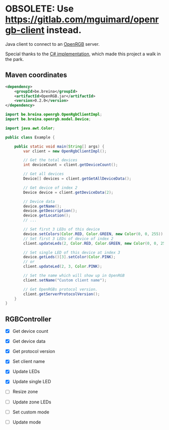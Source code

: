 OBSOLETE: Use https://gitlab.com/mguimard/openrgb-client instead.
===

Java client to connect to an [OpenRGB](https://gitlab.com/CalcProgrammer1/OpenRGB) server.

Special thanks to the [C# implementation](https://github.com/diogotr7/OpenRGB.NET), which made this project a walk in
the park.

Maven coordinates
---

```xml
<dependency>
    <groupId>be.breina</groupId>
    <artifactId>OpenRGB.jar</artifactId>
    <version>0.2.0</version>
</dependency>
```

```java
import be.breina.openrgb.OpenRgbClientImpl;
import be.breina.openrgb.model.Device;

import java.awt.Color;

public class Example {

    public static void main(String[] args) {
        var client = new OpenRgbClientImpl();

        // Get the total devices
        int deviceCount = client.getDeviceCount();

        // Get all devices
        Device[] devices = client.getGetAllDeviceData();

        // Get device of index 2
        Device device = client.getDeviceData(2);

        // Device data
        device.getName();
        device.getDescription();
        device.getLocation();
        // ...

        // Set first 3 LEDs of this device
        device.setColors(Color.RED, Color.GREEN, new Color(0, 0, 255));
        // Set first 3 LEDs of device of index 2
        client.updateLeds(2, Color.RED, Color.GREEN, new Color(0, 0, 255));

        // Set single LED of this device at index 3
        device.getLeds()[3].setColor(Color.PINK);
        // or
        client.updateLed(2, 3, Color.PINK);

        // Set the name which will show up in OpenRGB
        client.setName("Custom client name");

        // Get OpenRGBs protocol version.
        client.getServerProtocolVersion();
    }
}
```

RGBController
---

- [x] Get device count
- [x] Get device data
- [x] Get protocol version
- [x] Set client name
- [x] Update LEDs
- [x] Update single LED
- [ ] Resize zone
- [ ] Update zone LEDs
- [ ] Set custom mode
- [ ] Update mode


